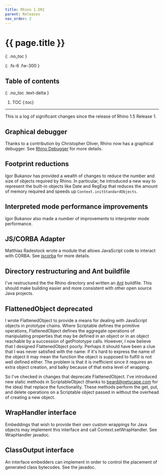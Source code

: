 ```yaml
---
title: Rhino 1.5R2
parent: Releases
nav_order: 2
---
```


# {{ page.title }}
{: .no_toc }

{: .fs-6 .fw-300 }

## Table of contents
{: .no_toc .text-delta }

1. TOC
{:toc}

---
This is a log of significant changes since the release of Rhino 1.5 Release 1.

## Graphical debugger
Thanks to a contribution by Christopher Oliver, Rhino now has a graphical debugger. See [Rhino Debugger](../../_tools/debugger.md) for more details.

## Footprint reductions
Igor Bukanov has provided a wealth of changes to reduce the number and size of objects required by Rhino. In particular, he introduced a new way to represent the built-in objects like Date and RegExp that reduces the amount of memory required and speeds up `Context.initStandardObjects`.

## Interpreted mode performance improvements
Igor Bukanov also made a number of improvements to interpreter mode performance.

## JS/CORBA Adapter
Matthias Radestock wrote a module that allows JavaScript code to interact with CORBA. See [jscorba](http://sourceforge.net/projects/jscorba) for more details.

## Directory restructuring and Ant buildfile
I've restructured the the Rhino directory and written an [Ant](http://jakarta.apache.org/ant/index.html) buildfile. This should make building easier and more consistent with other open source Java projects.

## FlattenedObject deprecated
I wrote FlattenedObject to provide a means for dealing with JavaScript objects in prototype chains. Where Scriptable defines the primitive operations, FlattenedObject defines the aggregate operations of manipulating properties that may be defined in an object or in an object reachable by a succession of getPrototype calls. However, I now believe that I designed FlattenedObject poorly. Perhaps it should have been a clue that I was never satisfied with the name: if it's hard to express the name of the object it may mean the function the object is supposed to fulfill is not well defined either. The problem is that it is inefficient since it requires an extra object creation, and balky because of that extra level of wrapping.

So I've checked in changes that deprecate FlattenedObject. I've introduced new static methods in ScriptableObject (thanks to beard@netscape.com for the idea) that replace the functionality. These methods perform the get, put, and delete operations on a Scriptable object passed in without the overhead of creating a new object.

## WrapHandler interface
Embeddings that wish to provide their own custom wrappings for Java objects may implement this interface and call Context.setWrapHandler. See WrapHandler javadoc.

## ClassOutput interface
An interface embedders can implement in order to control the placement of generated class bytecodes. See the javadoc.